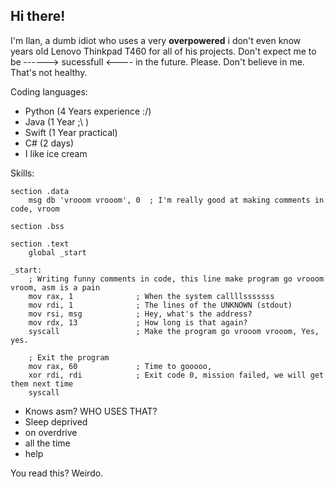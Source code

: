 ## Hi there!

I'm Ilan, a dumb idiot who uses a very **overpowered** i don't even know years old Lenovo Thinkpad T460 for all of his projects. Don't expect me to be ------> sucessfull <---- in the future. Please. Don't believe in me. That's not healthy.
                                                                 
Coding languages:
- Python (4 Years experience :/)
- Java (1 Year ;\ )
- Swift (1 Year practical)
- C# (2 days)
- I like ice cream

Skills:

```
section .data
    msg db 'vrooom vrooom', 0  ; I'm really good at making comments in code, vroom

section .bss

section .text
    global _start

_start:
    ; Writing funny comments in code, this line make program go vrooom vroom, asm is a pain
    mov rax, 1              ; When the system callllsssssss
    mov rdi, 1              ; The lines of the UNKNOWN (stdout)
    mov rsi, msg            ; Hey, what's the address?
    mov rdx, 13             ; How long is that again? 
    syscall                 ; Make the program go vrooom vrooom, Yes, yes.

    ; Exit the program
    mov rax, 60             ; Time to gooooo, 
    xor rdi, rdi            ; Exit code 0, mission failed, we will get them next time
    syscall
```
- Knows asm? WHO USES THAT?
- Sleep deprived
- on overdrive
- all the time
- help

You read this? Weirdo.
